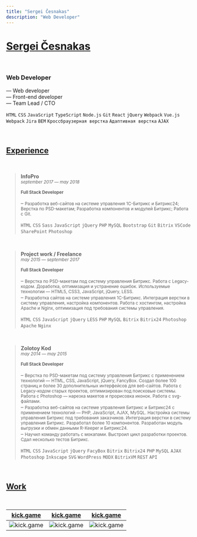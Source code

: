 ```yaml
---
title: "Sergei Česnakas"
description: "Web Developer"
---
```


# [Sergei Česnakas](/)

<br>

### Web Developer

— Web developer\
— Front-end developer\
— Team Lead / CTO

`HTML` `CSS` `JavaScript` `TypeScript` `Node.js` `Git` `React` `jQuery` `Webpack` `Vue.js` `Webpack` `Jira` `BEM` `Кроссбраузерная верстка` `Адаптивная верстка` `AJAX`

<br>

## [Experience](/experience)

<br>

> **InfoPro**\
> <small>*september 2017 — may 2018*</small>
>
> <small>**Full Stack Developer**</small>
>
> – <small>Разработка веб-сайтов на системе управления 1С-Битрикс и Битрикс24; Верстка по PSD-макетам; Разработка компонентов и модулей Битрикс; Работа с Git.</small>
>
> `HTML` `CSS` `Sass` `JavaScript` `jQuery` `PHP` `MySQL` `Bootstrap` `Git` `Bitrix` `VSCode` `SharePoint` `Photoshop`

<br>

> **Project work / Freelance**\
> <small>*may 2015 — september 2017*</small>
>
> <small>**Full Stack Developer**</small>
>
> – <small>Верстка по PSD-макетам под систему управления Битрикс. Работа с Legacy-кодом. Доработка, оптимизация и устранение ошибок. Используемые технологии — HTML5, CSS3, JavaScript, jQuery, LESS.</small>\
> – <small>Разработка сайтов на системе управления 1С-Битрикс. Интеграция верстки в систему управления, настройка компонентов. Работа с хостингом, настройка Apache и Nginx, оптимизация под требования системы управления.</small>
>
> `HTML` `CSS` `JavaScript` `jQuery` `LESS` `PHP` `MySQL` `Bitrix` `Bitrix24` `Photoshop` `Apache` `Nginx`

<br>

> **Zolotoy Kod**\
> <small>*may 2014 — may 2015*</small>
> 
> <small>**Full Stack Developer**</small>
> 
> – <small>Верстка по PSD-макетам под систему управления Битрикс с применением технологий — HTML, CSS, JavaScript, jQuery, FancyBox. Создал более 100 страниц и более 30 дополнительных интерфейсов для веб-сайтов. Работа с Legacy-кодом старых проектов, оптимизирован под поисковые системы. Работа с Photoshop — нарезка макетов и прорисовка иконок. Работа с svg-файлами.</small>\
> – <small>Разработка веб-сайтов на системе управления Битрикс и Битрикс24 с применением технологий — PHP, JavaScript, AJAX, MySQL. Настройка системы управления Битрикс под требования заказчиков. Интеграция верстки в систему управления Битрикс. Разработал более 10 компонентов. Разработан модуль выгрузки и обмен данными R-Keeper и Битрикс24.</small>\
> – <small>Научил команду работать с мокапами. Выстроил цикл разработки проектов. Сдал несколько тестов Битрикс.</small>
> 
> `HTML` `CSS` `JavaScript` `jQuery` `FacyBox` `Bitrix` `Bitrix24` `PHP` `MySQL` `AJAX` `Photoshop` `Inkscape` `SVG` `WordPress` `MODX` `BitrixVM` `REST` `API`

<br>

## [Work](/work/)

<br>

[kick.game](/work/kick.game) | [kick.game](/work/kick.game) | [kick.game](/work/kick.game)
--- | --- | ---
![kick.game](/images/kick.game.png) | ![kick.game](/images/kick.game.png) | ![kick.game](/images/kick.game.png)

<br><br><br>

